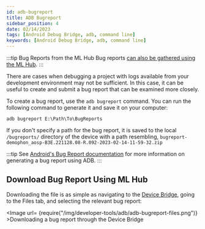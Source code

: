 ```yaml
---
id: adb-bugreport
title: ADB Bugreport
sidebar_position: 4
date: 02/14/2023
tags: [Android Debug Bridge, adb, command line]
keywords: [Android Debug Bridge, adb, command line]
---
```


:::tip Bug Reports from the ML Hub
Bug reports [can also be gathered using the ML Hub](/versioned_docs/version-31-Aug-2023/guides/developer-tools/ml-hub/ml-hub-bugreport.md).
:::

There are cases when debugging a project with logs available from your development environment may not be sufficient. In this case, it can be useful to create and submit a bug report that can be examined more closely.

To create a bug report, use the `adb bugreport` command. You can run the following command to generate it and save it on your computer:

```shell
adb bugreport E:\Path\To\BugReports
```

If you don't specify a path for the bug report, it is saved to the local `/bugreports/` directory of the device with a path resembling, `bugreport-demophon_aosp-B3E.221128.08-R.092-2023-02-14-11-59-32.zip`

:::tip
See [Android's Bug Report documentation](https://developer.android.com/studio/debug/bug-report) for more information on generating a bug report using ADB.
:::

## Download Bug Report Using ML Hub

Downloading the file is as simple as navigating to the [Device Bridge](/versioned_docs/version-31-Aug-2023/guides/developer-tools/ml-hub/ml-hub-device-bridge), going to the Files tab, and selecting the relevant bug report:

<Image url= {require("/img/developer-tools/adb/adb-bugreport-files.png")} >Downloading a bug report through the Device Bridge</Image>

